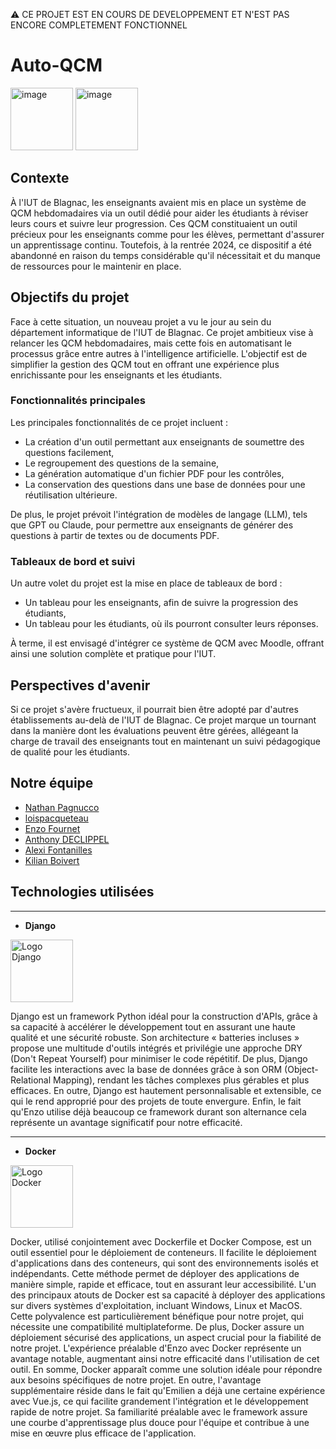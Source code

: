 ⚠️ CE PROJET EST EN COURS DE DEVELOPPEMENT ET N'EST PAS ENCORE COMPLETEMENT FONCTIONNEL
# Auto-QCM

<img width="100" alt="image" src="https://github.com/user-attachments/assets/436af0a7-9046-41da-a632-bf32059e6af6">
<img width="100" alt="image" src="https://github.com/user-attachments/assets/71909bfd-2626-46bd-9789-cfe974416b62">


## Contexte

À l'IUT de Blagnac, les enseignants avaient mis en place un système de QCM hebdomadaires via un outil dédié pour aider les étudiants à réviser leurs cours et suivre leur progression. Ces QCM constituaient un outil précieux pour les enseignants comme pour les élèves, permettant d'assurer un apprentissage continu. Toutefois, à la rentrée 2024, ce dispositif a été abandonné en raison du temps considérable qu'il nécessitait et du manque de ressources pour le maintenir en place.

## Objectifs du projet

Face à cette situation, un nouveau projet a vu le jour au sein du département informatique de l'IUT de Blagnac. Ce projet ambitieux vise à relancer les QCM hebdomadaires, mais cette fois en automatisant le processus grâce entre autres à l'intelligence artificielle. L'objectif est de simplifier la gestion des QCM tout en offrant une expérience plus enrichissante pour les enseignants et les étudiants.

### Fonctionnalités principales

Les principales fonctionnalités de ce projet incluent :

- La création d'un outil permettant aux enseignants de soumettre des questions facilement,
- Le regroupement des questions de la semaine,
- La génération automatique d'un fichier PDF pour les contrôles,
- La conservation des questions dans une base de données pour une réutilisation ultérieure.

De plus, le projet prévoit l'intégration de modèles de langage (LLM), tels que GPT ou Claude, pour permettre aux enseignants de générer des questions à partir de textes ou de documents PDF.

### Tableaux de bord et suivi

Un autre volet du projet est la mise en place de tableaux de bord :

- Un tableau pour les enseignants, afin de suivre la progression des étudiants,
- Un tableau pour les étudiants, où ils pourront consulter leurs réponses.

À terme, il est envisagé d'intégrer ce système de QCM avec Moodle, offrant ainsi une solution complète et pratique pour l'IUT.

## Perspectives d'avenir

Si ce projet s'avère fructueux, il pourrait bien être adopté par d'autres établissements au-delà de l'IUT de Blagnac. Ce projet marque un tournant dans la manière dont les évaluations peuvent être gérées, allégeant la charge de travail des enseignants tout en maintenant un suivi pédagogique de qualité pour les étudiants.

## Notre équipe

- [Nathan Pagnucco](https://github.com/November304)
- [loispacqueteau](https://github.com/loispacqueteau)
- [Enzo Fournet](https://github.com/enzofrnt)
- [Anthony DECLIPPEL](https://github.com/KeynoIX)
- [Alexi Fontanilles](https://github.com/AlexiFon)
- [Kilian Boivert](https://github.com/Kilianspore)

## Technologies utilisées

---

- **Django**

<a href="https://www.djangoproject.com/">
  <img src="https://skillicons.dev/icons?i=django" alt="Logo Django" width="100" height="100">
</a>

Django est un framework Python idéal pour la construction d'APIs, grâce à sa capacité à accélérer le développement tout en assurant une haute qualité et une sécurité robuste. Son architecture « batteries incluses » propose une multitude d'outils intégrés et privilégie une approche DRY (Don't Repeat Yourself) pour minimiser le code répétitif. De plus, Django facilite les interactions avec la base de données grâce à son ORM (Object-Relational Mapping), rendant les tâches complexes plus gérables et plus efficaces. En outre, Django est hautement personnalisable et extensible, ce qui le rend approprié pour des projets de toute envergure. Enfin, le fait qu'Enzo utilise déjà beaucoup ce framework durant son alternance cela représente un avantage significatif pour notre efficacité.

---

- **Docker** 

<a href="https://www.docker.com/">
  <img src="https://skillicons.dev/icons?i=docker" alt="Logo Docker" width="100" height="100">
</a>

Docker, utilisé conjointement avec Dockerfile et Docker Compose, est un outil essentiel pour le déploiement de conteneurs. Il facilite le déploiement d'applications dans des conteneurs, qui sont des environnements isolés et indépendants. Cette méthode permet de déployer des applications de manière simple, rapide et efficace, tout en assurant leur accessibilité. L'un des principaux atouts de Docker est sa capacité à déployer des applications sur divers systèmes d'exploitation, incluant Windows, Linux et MacOS. Cette polyvalence est particulièrement bénéfique pour notre projet, qui nécessite une compatibilité multiplateforme. De plus, Docker assure un déploiement sécurisé des applications, un aspect crucial pour la fiabilité de notre projet. 
L'expérience préalable d'Enzo avec Docker représente un avantage notable, augmentant ainsi notre efficacité dans l'utilisation de cet outil. En somme, Docker apparaît comme une solution idéale pour répondre aux besoins spécifiques de notre projet.
En outre, l'avantage supplémentaire réside dans le fait qu'Emilien a déjà une certaine expérience avec Vue.js, ce qui facilite grandement l'intégration et le développement rapide de notre projet. Sa familiarité préalable avec le framework assure une courbe d'apprentissage plus douce pour l'équipe et contribue à une mise en œuvre plus efficace de l'application.